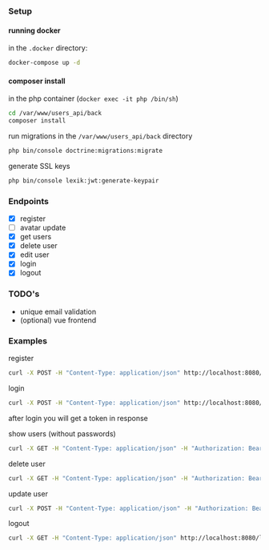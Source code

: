 ### Setup

#### running docker
in the `.docker` directory:
```sh
docker-compose up -d
```

#### composer install
in the php container (`docker exec -it php /bin/sh`)
```sh
cd /var/www/users_api/back
composer install
```

run migrations
in the `/var/www/users_api/back` directory
```sh
php bin/console doctrine:migrations:migrate
```

generate SSL keys
```sh
php bin/console lexik:jwt:generate-keypair
```

### Endpoints

- [x] register
- [ ] avatar update
- [x] get users
- [x] delete user
- [x] edit user
- [x] login
- [x] logout

### TODO's

- unique email validation
- (optional) vue frontend

### Examples

register
```sh
curl -X POST -H "Content-Type: application/json" http://localhost:8080/api/register -d '{"email":"imie_nazwisko@wp.pl"," first_name":"imie","last_name":"nazwisko","password":"test"}'
```

login
```sh
curl -X POST -H "Content-Type: application/json" http://localhost:8080/api/login -d '{"username":"imie_nazwisko@wp.pl","password":"test"}'
```
after login you will get a token in response 

show users (without passwords)
```sh
curl -X GET -H "Content-Type: application/json" -H "Authorization: Bearer {token}" http://localhost:8080/api/get_users
```

delete user
```sh
curl -X GET -H "Content-Type: application/json" -H "Authorization: Bearer {token}" http://localhost:8080/api/delete/{id}
```

update user
```sh
curl -X POST -H "Content-Type: application/json" -H "Authorization: Bearer {token}" http://localhost:8080/api/update/12 -d '{"email":"new_email@wp.pl","first_name":"new_name","last_name":"new_last_name","password":"new_pass"}'
```

logout
```sh
curl -X GET -H "Content-Type: application/json" http://localhost:8080/logout
```
